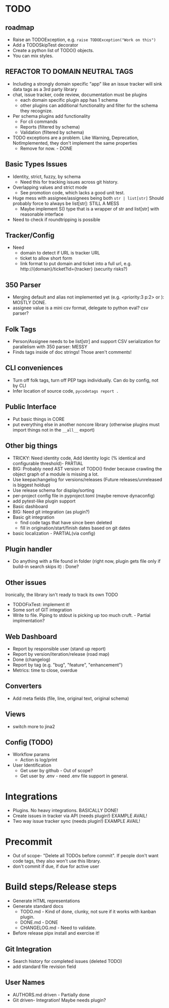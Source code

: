# TODO

## roadmap
- Raise an TODOException, e.g. `raise TODOException("Work on this")`
- Add a TODOSkipTest decorator
- Create a python list of TODO() objects.
- You can mix styles.


## REFACTOR TO DOMAIN NEUTRAL TAGS
- Including a strongly domain specific "app" like an issue tracker will sink data tags as a 3rd party library
- chat, issue tracker, code review, documentation must be plugins
  - each domain specific plugin app has 1 schema
  - other plugins can additional functionality and filter for the schema they recognize.
- Per schema plugins add functionality
  - For cli commands
  - Reports (filtered by schema)
  - Validation (filtered by schema)
- TODO exceptions are a problem. Like Warning, Deprecation, NotImplemented, they don't implement the same properties
  - Remove for now. - DONE

## Basic Types Issues
- Identity, strict, fuzzy, by schema
  - Need this for tracking issues across git history.
- Overlapping values and strict mode
  - See promotion code, which lacks a good unit test.
- Huge mess with assignee/assignees being both `str | list[str]` Should probably force to always be list[str]: STILL A MESS
  - Maybe implement S() type that is a wrapper of str and list[str] with reasonable interface
- Need to check if roundtripping is possible

## Tracker/Config
- Need
  - domain to detect if URL is tracker URL
  - ticket to allow short form
  - link format to put domain and ticket into a full url, e.g. http://{domain}/ticket?id={tracker} (security risks?)

## 350 Parser
- Merging default and alias not implemented yet (e.g. <priority:3 p:2> or <Jack assignee:John a:Jill>): MOSTLY DONE.
- assignee value is a mini csv format, delegate to python eval? csv parser?

## Folk Tags
- Person/Assignee needs to be list[str] and support CSV serialization for parallelism with 350 parser: MESSY
- Finds tags inside of doc strings! Those aren't comments!

## CLI conveniences
- Turn off folk tags, turn off PEP tags individually. Can do by config, not by CLI
- Infer location of source code, `pycodetags report .`

## Public Interface
- Put basic things in CORE
- put everything else in another noncore library (otherwise plugins must import things not in the `__all__` export)

## Other big things
- TRICKY: Need identity code, Add Identity logic (% identical and configurable threshold)- PARTIAL
- BIG: Probably need AST version of TODO() finder because crawling the object graph of a module is missing a lot.
- Use keepachangelog for versions/releases (Future releases/unreleased is biggest holdup)
- Use release schema for display/sorting
- per-project config file in pyproject.toml (maybe remove dynaconfig)
- add pytest-like plugin support
- Basic dashboard
- BIG: Need git integration (as plugin?)
- Basic git integration
  - find code tags that have since been deleted
  - fill in origination/start/finish dates based on git dates
- basic localization - PARTIAL(via config)

## Plugin handler
- Do anything with a file found in folder (right now, plugin gets file only if build-in search skips it) : Done?

## Other issues

Ironically, the library isn't ready to track its own TODO

- TODOFixTest: implement it!
- Some sort of GIT integration
- Write to file. Piping to stdout is picking up too much cruft. - Partial implmentation?

## Web Dashboard

- Report by responsible user (stand up report)
- Report by version/iteration/release (road map)
- Done (changelog)
- Report by tag (e.g. "bug", "feature", "enhancement")
- Metrics: time to close, overdue

## Converters

- Add meta fields (file, line, original text, original schema)

## Views

- switch more to jina2

## Config (TODO)

- Workflow params
  - Action is log/print
- User Identification
  - Get user by github - Out of scope?
  - Get user by .env - need .env file support in general.

# Integrations

- Plugins. No heavy integrations. BASICALLY DONE!
- Create issues in tracker via API (needs plugin!) EXAMPLE AVAIL!
- Two way issue tracker sync (needs plugin!) EXAMPLE AVAIL!

# Precommit

- Out of scope- "Delete all TODOs before commit". If people don't want code tags, they also won't use this library.
- don't commit if due, if due for active user

# Build steps/Release steps

- Generate HTML representations
- Generate standard docs
  - TODO.md - Kind of done, clunky, not sure if it works with kanban plugin.
  - DONE.md - DONE
  - CHANGELOG.md - Need to validate.
- Before release pipx install and exercise it!

## Git Integration

- Search history for completed issues (deleted TODO)
- add standard file revision field

## User Names

- AUTHORS.md driven - Partially done
- Git driven- Integration! Maybe needs plugin?

